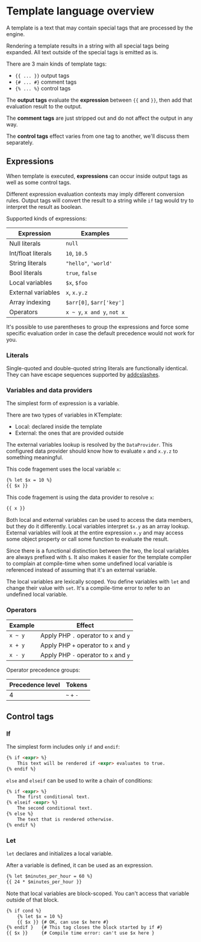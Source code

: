 # Template language overview

A template is a text that may contain special tags that are processed by the engine.

Rendering a template results in a string with all special tags being expanded. All text outside of the special tags is emitted as is.

There are 3 main kinds of template tags:

* `{{ ... }}` output tags
* `{# ... #}` comment tags
* `{% ... %}` control tags

The **output tags** evaluate the **expression** between `{{` and `}}`, then add that evaluation result to the output.

The **comment tags** are just stripped out and do not affect the output in any way.

The **control tags** effect varies from one tag to another, we'll discuss them separately.

## Expressions

When template is executed, **expressions** can occur inside output tags as well as some control tags.

Different expression evaluation contexts may imply different conversion rules. Output tags will convert the result to a string while `if` tag would try to interpret the result as boolean.

Supported kinds of expressions:

| Expression | Examples |
|---|---|
| Null literals | `null` |
| Int/float literals | `10`, `10.5` |
| String literals | `"hello"`, `'world'` |
| Bool literals | `true`, `false` |
| Local variables | `$x`, `$foo` |
| External variables | `x`, `x.y.z` |
| Array indexing | `$arr[0]`, `$arr['key']` |
| Operators | `x ~ y`, `x and y`, `not x` |

It's possible to use parentheses to group the expressions and force some specific evaluation order in case the default precedence would not work for you.

### Literals

Single-quoted and double-quoted string literals are functionally identical. They can have escape sequences supported by [addcslashes](https://www.php.net/manual/en/function.addcslashes.php).

### Variables and data providers

The simplest form of expression is a variable.

There are two types of variables in KTemplate:

* Local: declared inside the template
* External: the ones that are provided outside

The external variables lookup is resolved by the `DataProvider`. This configured data provider should know how to evaluate `x` and `x.y.z` to something meaningful.

This code fragement uses the local variable `x`:

```html
{% let $x = 10 %}
{{ $x }}
```

This code fragement is using the data provider to resolve `x`:

```html
{{ x }}
```

Both local and external variables can be used to access the data members, but they do it differently. Local variables interpret `$x.y` as an array lookup. External variables will look at the entire expression `x.y` and may access some object property or call some function to evaluate the result.

Since there is a functional distinction between the two, the local variables are always prefixed with `$`. It also makes it easier for the template compiler to complain at compile-time when some undefined local variable is referenced instead of assuming that it's an external variable.

The local variables are lexically scoped. You define variables with `let` and change their value with `set`. It's a compile-time error to refer to an undefined local variable.

### Operators

| Example | Effect |
|---|---|
| `x ~ y` | Apply PHP `.` operator to `x` and `y` |
| `x + y` | Apply PHP `+` operator to `x` and `y` |
| `x - y` | Apply PHP `-` operator to `x` and `y` |

Operator precedence groups:

| Precedence level | Tokens |
|---|---|
| 4 | `~` `+` `-` |

## Control tags

### If

The simplest form includes only `if` and `endif`:

```html
{% if <expr> %}
    This text will be rendered if <expr> evaluates to true.
{% endif %}
```

`else` and `elseif` can be used to write a chain of conditions:

```html
{% if <expr> %}
    The first conditional text.
{% elseif <expr> %}
    The second conditional text.
{% else %}
    The text that is rendered otherwise.
{% endif %}
```

### Let

`let` declares and initializes a local variable.

After a variable is defined, it can be used as an expression.

```html
{% let $minutes_per_hour = 60 %}
{{ 24 * $minutes_per_hour }}
```

Note that local variables are block-scoped. You can't access that variable outside of that block.

```html
{% if cond %}
    {% let $x = 10 %}
    {{ $x }} {# OK, can use $x here #}
{% endif }   {# This tag closes the block started by if #}
{{ $x }}     {# Compile time error: can't use $x here }
```

